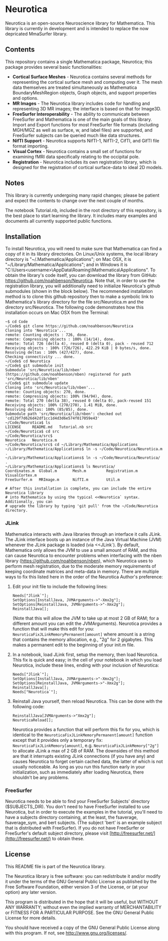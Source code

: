 # Neurotica ####################################################################

Neurotica is an open-source Neuroscience library for Mathematica. This library
is currently in development and is intended to replace the now depricated 
MmaSurfer library.

## Contents ####################################################################

This repository contains a single Mathematica package, Neurotica; this package
provides several basic functionalities:
 * **Cortical Surface Meshes** - Neurotica contains several methods for 
   representing the cortical surface mesh and computing over it. The mesh data
   themselves are treated simultaneously as Mathematica BoundaryMeshRegion 
   objects, Graph objects, and support properties and options.
 * **MR Images** - The Neurotica library includes code for handling and
   representing 3D MR images; the interface is based on that for Image3D.
 * **FreeSurfer Interoperability** - The ability to communicate between 
   FreeSurfer and Mathematica is one of the main goals of this library. Import
   and Export functions for most FreeSurfer file formats (including MGH/MGZ as
   well as surface, w, and label files) are supported, and FreeSurfer subjects
   can be queried much like data structures.
 * **NifTI Support** - Neurotica supports NifTI-1, NifTI-2, CifTI, and GifTI
   file format importing.
 * **Visual Cortex** - Neurotica contains a small set of functions for examining
   fMRI data specifically relating to the occipital pole.
 * **Registration** - Neurotica includes its own registration library, which
   is designed for the registration of cortical surface-data to ideal 2D models.


## Notes #######################################################################

This library is currently undergoing many rapid changes; please be patient and 
expect the contents to change over the next couple of months.

The notebook Tutorial.nb, included in the root directory of this repository, is
the best place to start learning the library. It includes many examples and
documents all currently supported public functions.

## Installation ################################################################

To install Neurotica, you will need to make sure that Mathematica can
find a copy of it in its library directories. On Linux/Unix systems,
the local library directory is "&#126;/.Mathematica/Applications"; on Mac
OSX, it is "&#126;/Library/Mathematica/Applications"; and in Windows it is
"C:\Users\<username>\AppData\Roaming\Mathematica\Applications". To
obtain the library's code itself, you can download the library from
GitHub: https://github.com/noahbenson/Neurotica. Note that, in order
to use the registration library, you will additionally need to
initialize Neurotica's github submodules (shown in the block
below). The recommended installation method is to clone this github
repository then to make a symbolic link to Mathematica's library
directory for the file src/Neurotica.m and the directory
src/Neurotica. The following code demonstrates how this installation
occurs on Mac OSX from the Terminal:

    ~$ cd Code
    ~/Code$ git clone https://github.com/noahbenson/Neurotica
    Cloning into 'Neurotica'...
    remote: Counting objects : 726, done.
    remote: Compressing objects : 100% (14/14), done.
    remote: Total 726 (delta 4), reused 0 (delta 0), pack - reused 712
    Receiving objects : 100% (726/726), 422.29 KiB | 0 bytes/s, done.
    Resolving deltas : 100% (427/427), done.
    Checking connectivity ... done.
    ~/Code$ cd Neurotica
    ~/Code$ git submodule init
    Submodule 'src/Neurotica/lib/nben' (https://github.com/noahbenson/nben) registered for path 'src/Neurotica/lib/nben'
    ~/Code$ git submodule update
    Cloning into 'src/Neurotica/lib/nben'...
    remote: Counting objects: 270, done.
    remote: Compressing objects: 100% (94/94), done.
    remote: Total 270 (delta 38), reused 0 (delta 0), pack-reused 151
    Receiving objects: 100% (270/270), 1.41 MiB, done.
    Resolving deltas: 100% (85/85), done.
    Submodule path 'src/Neurotica/lib/nben': checked out 'cd129f7d626d42df1cc1d4d3d6e574f017059e43'
    ~/Code/Neurotica$ ls
    LICENSE     README.md   Tutorial.nb src
    ~/Code/Neurotica$ cd src
    ~/Code/Neurotica/src$ 
    Neurotica   Neurotica.m
    ~/Code/Neurotica/src$ cd ~/Library/Mathematica/Applications
    ~/Library/Mathematica/Applications$ ln -s ~/Code/Neurotica/Neurotica.m .
    ~/Library/Mathematica/Applications$ ln -s ~/Code/Neurotica/Neurotica/ .
    ~/Library/Mathematica/Applications$ ls Neurotica/
    Coordinates.m  Global.m       Mesh.m         Registration.m VisualCortex.m
    FreeSurfer.m   MRImage.m      NifTI.m        Util.m
    
    # After this installation is complete, you can include the entire Neurotica library
    # into Mathematica by using the typical <<Neurotica` syntax. Additionally, you can
    # upgrade the library by typing 'git pull' from the ~/Code/Neurotica directory.

### JLink ######################################################################

Mathematica interacts with Java libraries through an interface it calls
JLink. The JLink interface boots up an instance of the Java Virtual Machine
(JVM) whenever the JLink package is loaded (via <<JLink`). By default,
Mathematica only allows the JVM to use a small amount of RAM, and this can cause
Neurotica to encounter problems when interfacing with the nben library
(https://github.com/noahbenson/nben), which Neurotica uses to perform mesh
registration, due to the moderate memory requirements of keeping coordinate
matrices and meta-data in memory. There are multiple ways to fix this listed
here in the order of the Neurotica Author's preference:

1. Edit your init file to include the following lines:
   
   <pre><code>Needs["Jlink`"];
   SetOptions[InstallJava, JVMArguments->"-Xmx2g"];
   SetOptions[ReinstallJava, JVMArguments->"-Xmx2g"];
   ReinstallJava[];</code></pre>

   (Note that this will allow the JVM to take up at most 2 GB of RAM; for a
   different amount you can edit the JVMArguments).  Neurotica provides a
   function that will make this edit for you:
   `NeuroticaFixJLinkMemoryPermanent[amount]` where amount is a string that
   contains the memory allocation, e.g., "2g" for 2 gigabytes. This makes a
   permanent edit to the beginning of your init.m file.

2. In a notebook, load JLink first, setup the memory, then load Neurotica. This
   fix is quick and easy; in the cell of your notebook in which you load Neurotica,
   include these lines, ending with your inclusion of Neurotica:
   
   <pre><code>Needs["Jlink`"];
   SetOptions[InstallJava, JVMArguments->"-Xmx2g"];
   SetOptions[ReinstallJava, JVMArguments->"-Xmx2g"];
   ReinstallJava[];
   Needs["Neurotica`"];</code></pre>

3. Reinstall Java yourself, then reload Neurotica. This can be done with the
   following code:
   
   <pre><code>ReinstallJava[JVMArguments->"Xmx2g"];
   NeuroticaReload[];</code></pre>

   Neurotica provides a function that will perform this fix for you, which is
   identical to the `NeuroticaFixJLinkMemoryPermanent[amount]` function except
   that it provides only a temporary fix: `NeuroticaFixJLinkMemory[amount]`,
   e.g. `NeuroticaFixJLinkMemory["2g"]` to allocate JLink a max of 2 GB of
   RAM. The downsides of this method are that it interrupts existing JLink
   connections (if you have any) and causes Neurotica to forget certain cached
   data, the latter of which is not usually noticeable. As long as you run this
   function early in your initialization, such as immediately after loading
   Neurotica, there shouldn't be any problems.

### FreeSurfer #################################################################

Neurotica needs to be able to find your FreeSurfer Subjects' directory
($SUBJECTS_DIR).  You don't need to have FreeSurfer installed to use Neurotica,
but in order to execute the examples in the tutorial, you'll need to have a
subjects directory containing, at the least, the fsaverage, fsaverage_sym, and
bert subjects. (The subject 'bert' is an example subject that is distributed
with FreeSurfer). If you do not have FreeSurfer or FreeSurfer's default subject
directory, please visit [http://freesurfer.net/](http://freesurfer.net/) to
obtain these.

## License #####################################################################

This README file is part of the Neurotica library.

The Neurotica library is free software: you can redistribute it and/or
modify it under the terms of the GNU General Public License as
published by the Free Software Foundation, either version 3 of the
License, or (at your option) any later version.

This program is distributed in the hope that it will be useful, but
WITHOUT ANY WARRANTY; without even the implied warranty of
MERCHANTABILITY or FITNESS FOR A PARTICULAR PURPOSE.  See the GNU
General Public License for more details.

You should have received a copy of the GNU General Public License
along with this program.  If not, see <http://www.gnu.org/licenses/>.
